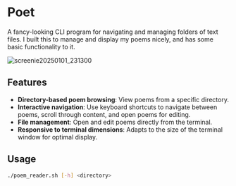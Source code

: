 # Poet

A fancy-looking CLI program for navigating and managing folders of text files. I built this to manage and display my poems nicely, and has some basic functionality to it.

![screenie20250101_231300](https://github.com/user-attachments/assets/13d029a5-ddc9-479d-85d1-58995d732e47)


## Features

- **Directory-based poem browsing**: View poems from a specific directory.
- **Interactive navigation**: Use keyboard shortcuts to navigate between poems, scroll through content, and open poems for editing.
- **File management**: Open and edit poems directly from the terminal.
- **Responsive to terminal dimensions**: Adapts to the size of the terminal window for optimal display.

## Usage

```bash
./poem_reader.sh [-h] <directory>
```
